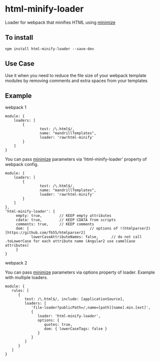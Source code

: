# html-minify-loader
Loader for webpack that minifies HTML using [minimize](https://github.com/Moveo/minimize)

To install
---

```
npm install html-minify-loader --save-dev
```

Use Case
---
Use it when you need to reduce the file size of your webpack template modules by removing comments and extra spaces from your templates

Example
---
webpack 1
```
module: {
    loaders: [
        {
                test: /\.html$/,
                name: "mandrillTemplates",
                loader: 'raw!html-minify'
        }
    ]
}
```

You can pass [minimize](https://github.com/Moveo/minimize) parameters via 'html-minify-loader' property of webpack config.

```
module: {
    loaders: [
        {
                test: /\.html$/,
                name: "mandrillTemplates",
                loader: 'raw!html-minify'
        }
    ]
},
'html-minify-loader': {
     empty: true,        // KEEP empty attributes
     cdata: true,        // KEEP CDATA from scripts
     comments: true,     // KEEP comments
     dom: {                            // options of !(htmlparser2)[https://github.com/fb55/htmlparser2]
            lowerCaseAttributeNames: false,      // do not call .toLowerCase for each attribute name (Angular2 use camelCase attributes)
     }
}

```

webpack 2

You can pass [minimize](https://github.com/Moveo/minimize) parameters via options property of loader. Example with multiple loaders.

```
module: {                                                           
   rules: [                                                        
	  {
		 test: /\.html$/, include: [applicationSource],
		 loaders: [
			'file-loader?publicPath=/,name=[path][name].min.[ext]',
			{
			   loader: 'html-minify-loader',
			   options: {
				  quotes: true,
				  dom: { lowerCaseTags: false }
			   }
			}
		 ]
	  }
   ]
}

```
